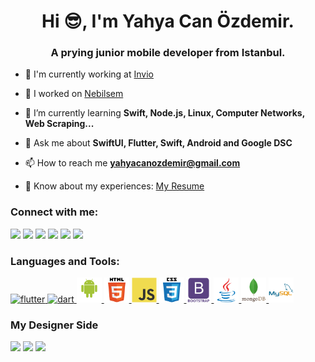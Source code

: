 
<!--
**yahyacanozdemir/yahyacanozdemir** is a ✨ _special_ ✨ repository because its `README.md` (this file) appears on your GitHub profile.

Here are some ideas to get you started:

- 🔭 I’m currently working on ...
- 🌱 I’m currently learning ...
- 👯 I’m looking to collaborate on ...
- 🤔 I’m looking for help with ...
- 💬 Ask me about ...
- 📫 How to reach me: ...
- 😄 Pronouns: ...
- ⚡ Fun fact: ...
-->

<h1 align="center">Hi 😎, I'm Yahya Can Özdemir.</h1>
<h3 align="center">A prying junior mobile developer from Istanbul.</h3>

- 🔭 I'm currently working at [Invio](https://www.invio.com/urunlerimiz/)

- 🔭 I worked on [Nebilsem](https://www.nebilsem.com/)

- 🌱 I’m currently learning **Swift, Node.js, Linux, Computer Networks, Web Scraping...**

- 💬 Ask me about **SwiftUI, Flutter, Swift, Android and Google DSC**

- 📫 How to reach me **yahyacanozdemir@gmail.com**

- 📄 Know about my experiences: [My Resume](https://drive.google.com/file/d/1-vRJtYvAfOkgoWrjiIkr2FjpX-Da4iyt/view?usp=sharing)

<h3 align="left">Connect with me:</h3>
<p align="left">
<a href="https://linkedin.com/in/yahyacanozdemir" target="blank"><img src="https://img.icons8.com/doodle/48/000000/linkedin--v2.png"></a>
<a href="https://dribbble.com/yahyacanozdemir" target="blank"><img src="https://img.icons8.com/doodle/48/000000/dribbble-old-logo.png"></a>
<a href="https://codepen.io/yahyacanozdemir" target="blank"><img src="https://img.icons8.com/color/48/000000/codepen.png"></a>
<a href="https://stackoverflow.com/users/15403630/yahya-can-%c3%96zdemir" target="blank"><img src="https://img.icons8.com/color/48/000000/stackoverflow.png"></a>
<a href="https://instagram.com/yahyacanozdemir" target="blank"><img src="https://img.icons8.com/doodle/48/000000/instagram-new.png"></a>
<a href="https://twitter.com/yahyacanozdemir" target="blank"><img src="https://img.icons8.com/doodle/48/000000/twitter--v1.png"></a>

</p>

<h3 align="left">Languages and Tools:</h3>

<p align="left">
<a href="https://flutter.dev" target="_blank"> <img src="https://www.vectorlogo.zone/logos/flutterio/flutterio-icon.svg" alt="flutter" width="40" height="40"/> </a>
<a href="https://dart.dev" target="_blank"> <img src="https://www.vectorlogo.zone/logos/dartlang/dartlang-icon.svg" alt="dart" width="40" height="40"/> </a>
<a href="https://developer.android.com" target="_blank"> <img src="https://raw.githubusercontent.com/devicons/devicon/master/icons/android/android-original-wordmark.svg" alt="android" width="40" height="40"/> </a> 
<a href="https://www.w3.org/html/" target="_blank"> <img src="https://raw.githubusercontent.com/devicons/devicon/master/icons/html5/html5-original-wordmark.svg" alt="html5" width="40" height="40"/> </a>
<a href="https://developer.mozilla.org/en-US/docs/Web/JavaScript" target="_blank"> <img src="https://raw.githubusercontent.com/devicons/devicon/master/icons/javascript/javascript-original.svg" alt="javascript" width="40" height="40"/> </a>
<a href="https://www.w3schools.com/css/" target="_blank"> <img src="https://raw.githubusercontent.com/devicons/devicon/master/icons/css3/css3-original-wordmark.svg" alt="css3" width="40" height="40"/> </a>  
<a href="https://getbootstrap.com" target="_blank"> <img src="https://raw.githubusercontent.com/devicons/devicon/master/icons/bootstrap/bootstrap-plain-wordmark.svg" alt="bootstrap" width="40" height="40"/> </a>
<a href="https://www.java.com" target="_blank"> <img src="https://raw.githubusercontent.com/devicons/devicon/master/icons/java/java-original.svg" alt="java" width="40" height="40"/> </a>  <a href="https://www.mongodb.com/" target="_blank"> <img src="https://raw.githubusercontent.com/devicons/devicon/master/icons/mongodb/mongodb-original-wordmark.svg" alt="mongodb" width="40" height="40"/> </a> <a href="https://www.mysql.com/" target="_blank"> <img src="https://raw.githubusercontent.com/devicons/devicon/master/icons/mysql/mysql-original-wordmark.svg" alt="mysql" width="40" height="40"/> </a> </p>

<h3 align="left">My Designer Side</h3>
<p align="left">
<a href="https://www.adobe.com/tr/products/photoshop.html" target="_blank"> <img src="https://img.icons8.com/doodle/48/000000/adobe-photoshop.png"></a>
<a href="https://www.adobe.com/tr/products/premiere.html" target="_blank"> <img src="https://img.icons8.com/fluent/48/000000/adobe-premiere-pro.png"></a>
<a href="https://www.adobe.com/tr/products/aftereffects.html" target="_blank"> <img src="https://img.icons8.com/fluent/48/000000/adobe-after-effects.png"></a>
  
</p>


